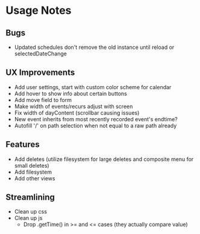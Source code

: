 # Usage Notes
## Bugs
- Updated schedules don't remove the old instance until reload or selectedDateChange
## UX Improvements
- Add user settings, start with custom color scheme for calendar
- Add hover to show info about certain buttons
- Add move field to form
- Make width of events/recurs adjust with screen
- Fix width of dayContent (scrollbar causing issues)
- New event inherits from most recently recorded event's endtime?
- Autofill '/' on path selection when not equal to a raw path already
## Features
- Add deletes (utilize filesystem for large deletes and composite menu for small deletes)
- Add filesystem
- Add other views
## Streamlining
- Clean up css
- Clean up js
	- Drop .getTime() in >= and <= cases (they actually compare value)
